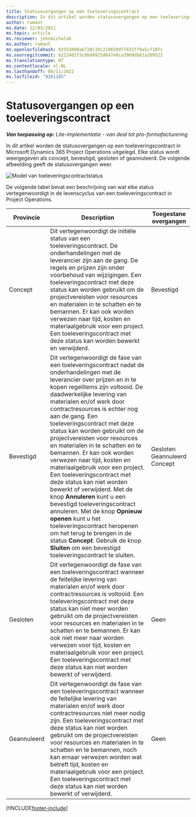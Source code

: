```yaml
---
title: Statusovergangen op een toeleveringscontract
description: In dit artikel worden statusovergangen op een toeleveringscontract in Microsoft Dynamics 365 Project Operations uitgelegd wanneer het toeleveringscontract wordt gemaakt, uitgevoerd en gesloten.
author: rumant
ms.date: 12/03/2021
ms.topic: article
ms.reviewer: johnmichalak
ms.author: rumant
ms.openlocfilehash: 02553099a6728c19c219659dff431ff9a5cf10fc
ms.sourcegitcommit: b2224d1f3c0bd4925d647e6ca3960db81a209521
ms.translationtype: HT
ms.contentlocale: nl-NL
ms.lasthandoff: 08/11/2022
ms.locfileid: "9261185"
---
```

# <a name="state-transitions-on-a-subcontract"></a>Statusovergangen op een toeleveringscontract 

_**Van toepassing op:** Lite-implementatie - van deal tot pro-formafacturering_

In dit artikel worden de statusovergangen op een toeleveringscontract in Microsoft Dynamics 365 Project Operations uitgelegd. Elke status wordt weergegeven als concept, bevestigd, gesloten of geannuleerd. De volgende afbeelding geeft de statusovergangen weer.

![Model van toeleveringscontractstatus](../media/SubconStates.png)  

De volgende tabel bevat een beschrijving van wat elke status vertegenwoordigt in de levenscyclus van een toeleveringscontract in Project Operations.

| Provincie | Description | Toegestane overgangen |
| --- | --- | --- |
| Concept | Dit vertegenwoordigt de initiële status van een toeleveringscontract. De onderhandelingen met de leverancier zijn aan de gang. De regels en prijzen zijn onder voorbehoud van wijzigingen. Een toeleveringscontract met deze status kan worden gebruikt om de projectvereisten voor resources en materialen in te schatten en te bemannen. Er kan ook worden verwezen naar tijd, kosten en materiaalgebruik voor een project. Een toeleveringscontract met deze status kan worden bewerkt en verwijderd. | Bevestigd |
| Bevestigd | Dit vertegenwoordigt de fase van een toeleveringscontract nadat de onderhandelingen met de leverancier over prijzen en in te kopen regelitems zijn voltooid. De daadwerkelijke levering van materialen en/of werk door contractresources is echter nog aan de gang. Een toeleveringscontract met deze status kan worden gebruikt om de projectvereisten voor resources en materialen in te schatten en te bemannen. Er kan ook worden verwezen naar tijd, kosten en materiaalgebruik voor een project. Een toeleveringscontract met deze status kan niet worden bewerkt of verwijderd. Met de knop **Annuleren** kunt u een bevestigd toeleveringscontract annuleren. Met de knop **Opnieuw openen** kunt u het toeleveringscontract heropenen om het terug te brengen in de status **Concept**. Gebruik de knop **Sluiten** om een bevestigd toeleveringscontract te sluiten. | Gesloten <br> Geannuleerd <br> Concept |
| Gesloten | Dit vertegenwoordigt de fase van een toeleveringscontract wanneer de feitelijke levering van materialen en/of werk door contractresources is voltooid. Een toeleveringscontract met deze status kan niet meer worden gebruikt om de projectvereisten voor resources en materialen in te schatten en te bemannen. Er kan ook niet meer naar worden verwezen voor tijd, kosten en materiaalgebruik voor een project. Een toeleveringscontract met deze status kan niet worden bewerkt of verwijderd. | Geen |
| Geannuleerd | Dit vertegenwoordigt de fase van een toeleveringscontract wanneer de feitelijke levering van materialen en/of werk door contractresources niet meer nodig zijn. Een toeleveringscontract met deze status kan niet worden gebruikt om de projectvereisten voor resources en materialen in te schatten en te bemannen, noch kan ernaar verwezen worden wat betreft tijd, kosten en materiaalgebruik voor een project. Een toeleveringscontract met deze status kan niet worden bewerkt of verwijderd. | Geen |


[!INCLUDE[footer-include](../../includes/footer-banner.md)]
